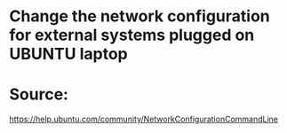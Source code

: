# Change the network configuration for external systems plugged on UBUNTU laptop
# Source:
https://help.ubuntu.com/community/NetworkConfigurationCommandLine
